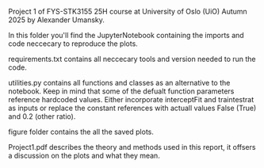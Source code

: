 Project 1 of FYS-STK3155 25H course at University of Oslo (UiO) Autumn 2025 by Alexander Umansky.

In this folder you'll find the JupyterNotebook containing the imports and code neccecary to reproduce the plots.  

requirements.txt contains all neccecary tools and version needed to run the code.

utilities.py contains all functions and classes as an alternative to the notebook. Keep in mind that some of the defualt function parameters reference hardcoded values. Either incorporate interceptFit and traintestrat as inputs or replace the constant references with actuall values False (True) and 0.2 (other ratio).

figure folder contains the all the saved plots.

Project1.pdf describes the theory and methods used in this report, it offsers a discussion on the plots and what they mean.
